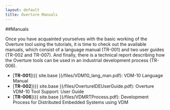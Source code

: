 ```yaml
--- 
layout: default 
title: Overture Manuals 
---
```


##Manuals

Once you have acquainted yourselves with the basic working of the Overture tool using the tutorials, it is time to check out the available manuals, which consist of a language manual (TR-001) and two user guides (TR-002 and TR-007). And finally, there is a technical report describing how the Overture tools can be used in an industrial development process (TR-006).

- [**TR-001**]({{ site.base }}/files/VDM10_lang_man.pdf): VDM-10 Language Manual
- [**TR-002**]({{ site.base }}/files/OvertureIDEUserGuide.pdf): Overture VDM-10 Tool Support: User Guide
- [**TR-006**]({{ site.base }}/files/VDMRTProcess.pdf): Development Process for Distributed Embedded Systems using VDM



